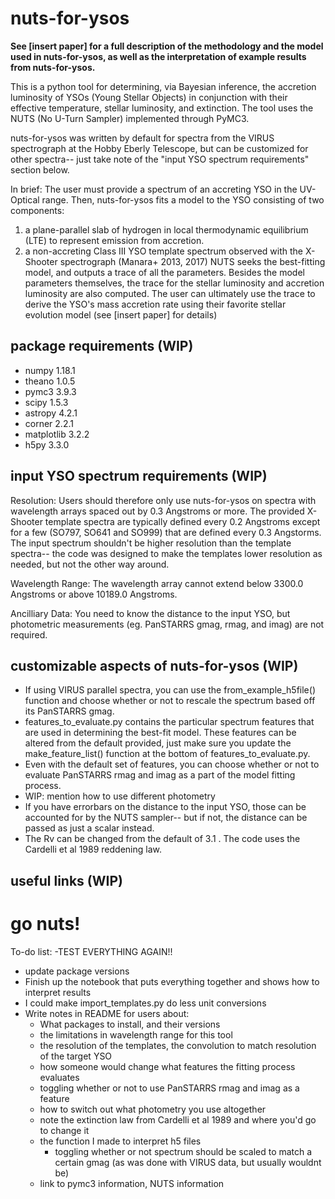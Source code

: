 # nuts-for-ysos
**See [insert paper] for a full description of the methodology and the model used in nuts-for-ysos, as well as the interpretation of example results from nuts-for-ysos.** 

This is a python tool for determining, via Bayesian inference, the accretion luminosity of YSOs (Young Stellar Objects) in conjunction with their effective temperature, stellar luminosity, and extinction. The tool uses the NUTS (No U-Turn Sampler) implemented through PyMC3. 

nuts-for-ysos was written by default for spectra from the VIRUS spectrograph at the Hobby Eberly Telescope, but can be customized for other spectra-- just take note of the "input YSO spectrum requirements" section below.

In brief:
The user must provide a spectrum of an accreting YSO in the UV-Optical range. Then, nuts-for-ysos fits a model to the YSO consisting of two components:
  1. a plane-parallel slab of hydrogen in local thermodynamic equilibrium (LTE) to represent emission from accretion.
  2. a non-accreting Class III YSO template spectrum observed with the X-Shooter spectrograph (Manara+ 2013, 2017)
NUTS seeks the best-fitting model, and outputs a trace of all the parameters. Besides the model parameters themselves, the trace for the stellar luminosity and accretion luminosity are also computed. The user can ultimately use the trace to derive the YSO's mass accretion rate using their favorite stellar evolution model (see [insert paper] for details)

## package requirements (WIP)
- numpy 1.18.1
- theano 1.0.5
- pymc3 3.9.3
- scipy 1.5.3
- astropy 4.2.1
- corner 2.2.1
- matplotlib 3.2.2
- h5py 3.3.0

## input YSO spectrum requirements (WIP)
Resolution: 
  Users should therefore only use nuts-for-ysos on spectra with wavelength arrays spaced out by 0.3 Angstroms or more.
  The provided X-Shooter template spectra are typically defined every 0.2 Angstroms except for a few (SO797, SO641 and SO999) that are defined every 0.3 Angstorms. The input spectrum shouldn't be higher resolution than the template spectra-- the code was designed to make the templates lower resolution as needed, but not the other way around.

Wavelength Range:
The wavelength array cannot extend below 3300.0 Angstroms or above 10189.0 Angstroms.

Ancilliary Data: You need to know the distance to the input YSO, but photometric measurements (eg. PanSTARRS gmag, rmag, and imag) are not required.

## customizable aspects of nuts-for-ysos (WIP)
- If using VIRUS parallel spectra, you can use the from_example_h5file() function and choose whether or not to rescale the spectrum based off its PanSTARRS gmag.
- features_to_evaluate.py contains the particular spectrum features that are used in determining the best-fit model. These features can be altered from the default provided, just make sure you update the make_feature_list() function at the bottom of features_to_evaluate.py.
- Even with the default set of features, you can choose whether or not to evaluate PanSTARRS rmag and imag as a part of the model fitting process.
- WIP: mention how to use different photometry
- If you have errorbars on the distance to the input YSO, those can be accounted for by the NUTS sampler-- but if not, the distance can be passed as just a scalar instead.
- The Rv can be changed from the default of 3.1 . The code uses the Cardelli et al 1989 reddening law.

## useful links (WIP)

# go nuts!

To-do list:
-TEST EVERYTHING AGAIN!!
- update package versions
- Finish up the notebook that puts everything together and shows how to interpret results
- I could make import_templates.py do less unit conversions
- Write notes in README for users about:
  - What packages to install, and their versions
  - the limitations in wavelength range for this tool
  - the resolution of the templates, the convolution to match resolution of the target YSO
  - how someone would change what features the fitting process evaluates
  - toggling whether or not to use PanSTARRS rmag and imag as a feature
  - how to switch out what photometry you use altogether
  - note the extinction law from Cardelli et al 1989 and where you'd go to change it
  - the function I made to interpret h5 files
    - toggling whether or not spectrum should be scaled to match a certain gmag (as was done with VIRUS data, but usually wouldnt be)
  - link to pymc3 information, NUTS information
